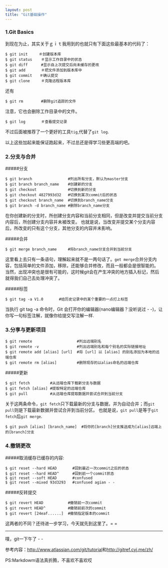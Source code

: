 ```yaml
---
layout: post
title: "Git基础操作"
---
```



### 1.Git Basics
到现在为止，其实关于ｇｉｔ我用到的也就只有下面这些最基本的代码了：

    $ git init　　　＃创建版本库
    $ git status    ＃显示工作目录中的状态
    $ git diff      #显示自上次提交后尚未缓存的更改
    $ git add       ＃把文件添加到版本库中
    $ git commit　　＃确认提交
    $ git clone     ＃克隆远程版本库
还有

    $ git rm        #删除git追踪的文件
注意，它也会删除工作目录中的文件。

    $ git log       ＃查看提交记录
不过后面被推荐了一个更好的工具`tig`,代替了`git log`.


以上这些加起来能保证跑起来，不过总还是得学习些更高端的吧。

### 2.分支与合并
#####分支

    $ git branch                #列出所有分支，默认为master分支
    $ git branch branch_name    #创建新的分支
    $ git checkout              #切换到新的分支
    $ git checkout 4827993d32   #切换到某次commit后的状态
    $ git checkout branch_name  #切换到branch_name分支
    $ git branch -d branch_name #删除branch_name分支 
在你创建新的分支时，所创建分支内容和当前分支相同，但是改变并提交当前分支内容后，所创建分支内容并未被改变。
也就是说，当改变并提交某个分支内容后，所改变的只有这个分支，其他分支的内容并未影响。

#####合并

    $ git merge branch_name     #将branch_name分支合并到当前分支
这里看上去只有一条语句，理解起来就不是一两句话了。`get merge`合并分支内容，包括简单的文件添加，移除，还能够合并修改，而且一般都会是很智能的。
当然，出现冲突也是很有可能的，这时候git会在产生冲突的地方插入标记，然后就得我们自己去处理冲突了。

#####标签

    $ git tag -a V1.0       #给历史记录中的某个重要的一点打上标签
当执行 git tag -a 命令时，Git 会打开你的编辑器(nano编辑器？没听说过 - -)，让你写一句标签注解，就像你给提交写注解一样.

### 3.分享与更新项目

    $ git remote                    #列出远端别名
    $ git remote -v                 #列出远端别名和每个别名的实际链接地址
    $ git remote add [alias] [url]  #将 [url] 以 [alias] 的别名添加为本地的远端仓库
    $ git remote rm [alias]         #删除现存的以alias命名的远端仓库
#####更新

    $ git fetch         #从远端仓库下载新分支与数据
    $ git fetch [alias] #提取特定的远端仓库
    $ git pull          #从远端仓库提取数据并尝试合并到当前分支
关于这两条命令，`git fetch`只下载最新的分支与数据，并为自动合并；而`git pull`则是下载最新数据并尝试合并到当前分区。
也就是说，`git pull`是等于`git fetch`后`git merge`.

    $ git push [alias] [branch_name]  #将你的[branch]分支推送成为[alias]远端上的[branch]分支

### 4.撤销更改

#####取消缓存已缓存的内容:
    
    $ git reset --hard HEAD       #回到最近一次commit之后的状态
    $ git reset --hard HEAD^      #回到前一个commit状态
    $ git reset --soft HEAD       #confused
    $ git reset --mixed 93d3293   #confused agian - -


#####反转提交
    
    $ git revert HEAD           #撤销前一次commit
    $ git revert HEAD^          #撤销前前次的commit
    $ git revert [24eaf......]  #撤销指定版本的commit

这两者的不同？还待进一步学习，今天就先到这里了。= =

-----------------------------------------------------
    
噗，git一下午了  - - 


参考内容：<http://www.atlassian.com/git/tutorial>和<http://gitref.cyj.me/zh/>

PS:Markdowm语法真折腾，不喜欢不喜欢哎